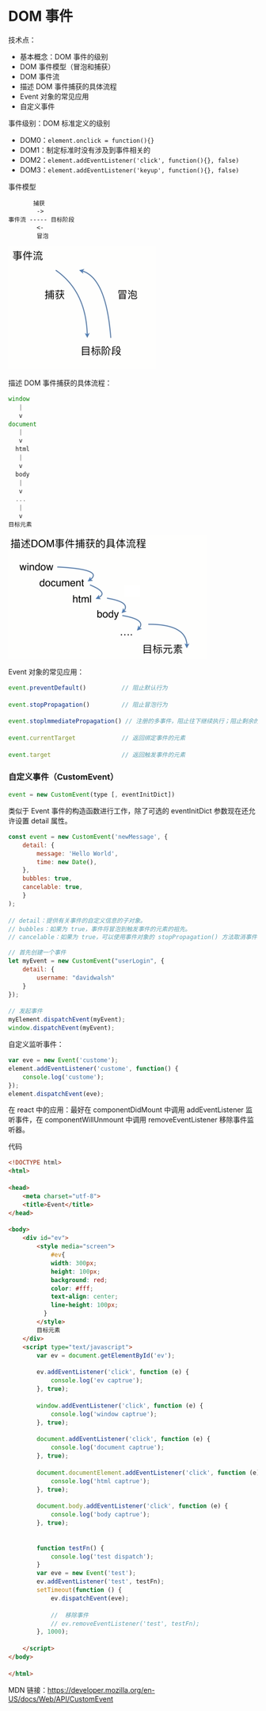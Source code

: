 # DOM 事件

技术点：
- 基本概念：DOM 事件的级别
- DOM 事件模型（冒泡和捕获）
- DOM 事件流
- 描述 DOM 事件捕获的具体流程
- Event 对象的常见应用
- 自定义事件


事件级别：DOM 标准定义的级别

- DOM0：`element.onclick = function(){}`
- DOM1：制定标准时没有涉及到事件相关的
- DOM2：`element.addEventListener('click', function(){}, false)`
- DOM3：`element.addEventListener('keyup', function(){}, false)`


事件模型
```
       捕获
        ->
事件流 ----- 目标阶段
        <-
        冒泡
```

![event.png](./img/event.png)


描述 DOM 事件捕获的具体流程：

```js
window
   |
   v
document
   |
   v
  html
   |
   v
  body
   |
   v
  ...
   |
   v
目标元素
```

![event01.png](./img/event01.png)


Event 对象的常见应用：

```js
event.preventDefault()          // 阻止默认行为

event.stopPropagation()         // 阻止冒泡行为

event.stoplmmediatePropagation() // 注册的多事件，阻止往下继续执行；阻止剩余的事件处理函数的执行，并防止当前事件在 DOM 树上冒泡。

event.currentTarget             // 返回绑定事件的元素

event.target                    // 返回触发事件的元素
```

### 自定义事件（CustomEvent）

```js
event = new CustomEvent(type [, eventInitDict])
```

类似于 Event 事件的构造函数进行工作，除了可选的 eventInitDict 参数现在还允许设置 detail 属性。

```js
const event = new CustomEvent('newMessage', {
    detail: {
        message: 'Hello World',
        time: new Date(),
    },
    bubbles: true,
    cancelable: true,
    }
);

// detail：提供有关事件的自定义信息的子对象。
// bubbles：如果为 true，事件将冒泡到触发事件的元素的祖先。
// cancelable：如果为 true，可以使用事件对象的 stopPropagation() 方法取消事件传播。
```

```js
// 首先创建一个事件
let myEvent = new CustomEvent("userLogin", {
    detail: {
        username: "davidwalsh"
    }
});

// 发起事件
myElement.dispatchEvent(myEvent);
window.dispatchEvent(myEvent);
```

自定义监听事件：

```js
var eve = new Event('custome');
element.addEventListener('custome', function() {
    console.log('custome');
});
element.dispatchEvent(eve);
```

在 react 中的应用：最好在 componentDidMount 中调用 addEventListener 监听事件，在 componentWillUnmount 中调用 removeEventListener 移除事件监听器。

代码
```html
<!DOCTYPE html>
<html>

<head>
    <meta charset="utf-8">
    <title>Event</title>
</head>

<body>
    <div id="ev">
        <style media="screen">
            #ev{
            width: 300px;
            height: 100px;
            background: red;
            color: #fff;
            text-align: center;
            line-height: 100px;
          }
        </style>
        目标元素
    </div>
    <script type="text/javascript">
        var ev = document.getElementById('ev');

        ev.addEventListener('click', function (e) {
            console.log('ev captrue');
        }, true);

        window.addEventListener('click', function (e) {
            console.log('window captrue');
        }, true);

        document.addEventListener('click', function (e) {
            console.log('document captrue');
        }, true);

        document.documentElement.addEventListener('click', function (e) {
            console.log('html captrue');
        }, true);

        document.body.addEventListener('click', function (e) {
            console.log('body captrue');
        }, true);


        function testFn() {
            console.log('test dispatch');
        }
        var eve = new Event('test');
        ev.addEventListener('test', testFn);
        setTimeout(function () {
            ev.dispatchEvent(eve);

            //  移除事件
            // ev.removeEventListener('test', testFn);
        }, 1000);

    </script>
</body>

</html>
```

MDN 链接：https://developer.mozilla.org/en-US/docs/Web/API/CustomEvent
